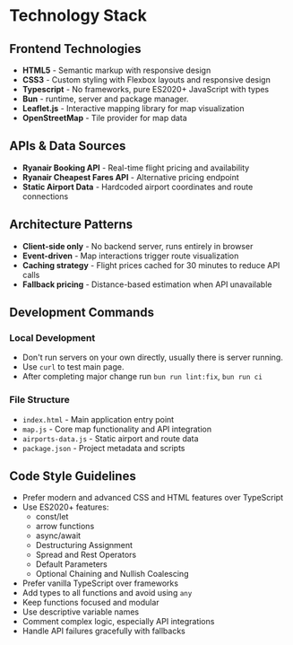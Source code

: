 # Technology Stack

## Frontend Technologies

- **HTML5** - Semantic markup with responsive design
- **CSS3** - Custom styling with Flexbox layouts and responsive design
- **Typescript** - No frameworks, pure ES2020+ JavaScript with types
- **Bun** - runtime, server and package manager.
- **Leaflet.js** - Interactive mapping library for map visualization
- **OpenStreetMap** - Tile provider for map data

## APIs & Data Sources

- **Ryanair Booking API** - Real-time flight pricing and availability
- **Ryanair Cheapest Fares API** - Alternative pricing endpoint
- **Static Airport Data** - Hardcoded airport coordinates and route connections

## Architecture Patterns

- **Client-side only** - No backend server, runs entirely in browser
- **Event-driven** - Map interactions trigger route visualization
- **Caching strategy** - Flight prices cached for 30 minutes to reduce API calls
- **Fallback pricing** - Distance-based estimation when API unavailable

## Development Commands

### Local Development

- Don't run servers on your own directly, usually there is server running.
- Use `curl` to test main page.
- After completing major change run `bun run lint:fix`, `bun run ci`

### File Structure

- `index.html` - Main application entry point
- `map.js` - Core map functionality and API integration
- `airports-data.js` - Static airport and route data
- `package.json` - Project metadata and scripts

## Code Style Guidelines

- Prefer modern and advanced CSS and HTML features over TypeScript 
- Use ES2020+ features:
  - const/let
  - arrow functions
  - async/await
  - Destructuring Assignment
  - Spread and Rest Operators
  - Default Parameters
  - Optional Chaining and Nullish Coalescing
- Prefer vanilla TypeScript over frameworks
- Add types to all functions and avoid using `any` 
- Keep functions focused and modular
- Use descriptive variable names
- Comment complex logic, especially API integrations
- Handle API failures gracefully with fallbacks
